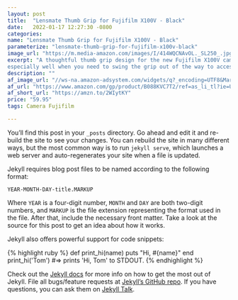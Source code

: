 ```yaml
---
layout: post
title:  "Lensmate Thumb Grip for Fujifilm X100V - Black"
date:   2022-01-17 12:27:30 -0800
categories: 
name: "Lensmate Thumb Grip for Fujifilm X100V - Black"
parameterize: "lensmate-thumb-grip-for-fujifilm-x100v-black"
image_url: "https://m.media-amazon.com/images/I/414WQCNAvOL._SL250_.jpg"
excerpt: "A thoughtful thumb grip design for the new Fujifilm X100V camera. Well made and works 
especially well when you need to swing the grip out of the way to access the rear command dial."
description: ""
af_image_url: "//ws-na.amazon-adsystem.com/widgets/q?_encoding=UTF8&MarketPlace=US&ASIN=B088KVC7T2&ServiceVersion=20070822&ID=AsinImage&WS=1&Format=_SL250_&tag=shouldbuy0b-20"
af_url: "https://www.amazon.com/gp/product/B088KVC7T2/ref=as_li_tl?ie=UTF8&camp=1789&creative=9325&creativeASIN=B088KVC7T2&linkCode=as2&tag=shouldbuy0b-20&linkId=ec41455087630af3eca6ef8a6a8d454e"
af_short_url: "https://amzn.to/2WIytKY"
price: "59.95"
tags: Camera Fujifilm

---
```

You’ll find this post in your `_posts` directory. Go ahead and edit it and re-build the site to see your changes. You can rebuild the site in many different ways, but the most common way is to run `jekyll serve`, which launches a web server and auto-regenerates your site when a file is updated.

Jekyll requires blog post files to be named according to the following format:

`YEAR-MONTH-DAY-title.MARKUP`

Where `YEAR` is a four-digit number, `MONTH` and `DAY` are both two-digit numbers, and `MARKUP` is the file extension representing the format used in the file. After that, include the necessary front matter. Take a look at the source for this post to get an idea about how it works.

Jekyll also offers powerful support for code snippets:

{% highlight ruby %}
def print_hi(name)
  puts "Hi, #{name}"
end
print_hi('Tom')
#=> prints 'Hi, Tom' to STDOUT.
{% endhighlight %}

Check out the [Jekyll docs][jekyll-docs] for more info on how to get the most out of Jekyll. File all bugs/feature requests at [Jekyll’s GitHub repo][jekyll-gh]. If you have questions, you can ask them on [Jekyll Talk][jekyll-talk].

[jekyll-docs]: https://jekyllrb.com/docs/home
[jekyll-gh]:   https://github.com/jekyll/jekyll
[jekyll-talk]: https://talk.jekyllrb.com/
